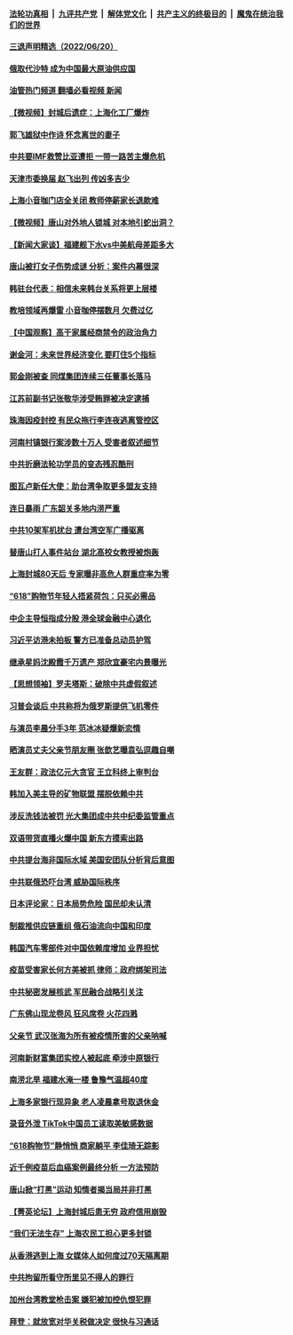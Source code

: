 ####  [法轮功真相](../../../../basic/blob/master/README.md?t=06210131) &nbsp;|&nbsp; [九评共产党](../../../../9ping.md/blob/master/README.md?t=06210131) &nbsp;|&nbsp; [解体党文化](../../../../jtdwh.md/blob/master/README.md?t=06210131)  &nbsp;|&nbsp; [共产主义的终极目的](../../../../gczydzjmd.md/blob/master/README.md?t=06210131) &nbsp;|&nbsp; [魔鬼在统治我们的世界](../../../../mgztzwmdsj.md/blob/master/README.md?t=06210131) 

#### [三退声明精选（2022/06/20）](../pages/nsc413/n13763658.md?t=06210131) 

#### [俄取代沙特 成为中国最大原油供应国](../pages/nsc413/n13763644.md?t=06210131) 

#### [油管热门频道 翻墙必看视频 新闻](http://45.76.130.85:81/youtube.html?06210131)

#### [【微视频】封城后遗症：上海化工厂爆炸](../pages/nsc413/n13763518.md?t=06210131) 

#### [郭飞雄狱中作诗 怀念离世的妻子](../pages/nsc413/n13763350.md?t=06210131) 

#### [中共要IMF救赞比亚遭拒 一带一路苦主爆危机](../pages/nsc413/n13763407.md?t=06210131) 

#### [天津市委换届 赵飞出列 传凶多吉少](../pages/nsc413/n13763580.md?t=06210131) 

#### [上海小音咖门店全关闭 教师停薪家长退款难](../pages/nsc413/n13763608.md?t=06210131) 

#### [【微视频】唐山对外地人锁城 对本地引蛇出洞？](../pages/nsc413/n13763151.md?t=06210131) 

#### [【新闻大家谈】福建舰下水vs中美航母差距多大](../pages/nsc413/n13763172.md?t=06210131) 

#### [唐山被打女子伤势成谜 分析：案件内幕很深](../pages/nsc413/n13763420.md?t=06210131) 

#### [韩驻台代表：相信未来韩台关系将更上层楼](../pages/nsc413/n13763491.md?t=06210131) 

#### [教培领域再爆雷 小音咖停摆数月 欠费过亿](../pages/nsc413/n13763492.md?t=06210131) 

#### [【中国观察】高干家属经商禁令的政治角力](../pages/nsc413/n13763370.md?t=06210131) 

#### [谢金河：未来世界经济变化 要盯住5个指标](../pages/nsc413/n13763396.md?t=06210131) 

#### [郭金刚被查 同煤集团连续三任董事长落马](../pages/nsc413/n13763395.md?t=06210131) 

#### [江苏前副书记张敬华涉受贿罪被决定逮捕](../pages/nsc413/n13763345.md?t=06210131) 

#### [珠海因疫封控 有民众拖行李连夜逃离管控区](../pages/nsc413/n13763323.md?t=06210131) 

#### [河南村镇银行案涉数十万人 受害者叙述细节](../pages/nsc413/n13763216.md?t=06210131) 

#### [中共折磨法轮功学员的变态残忍酷刑](../pages/nsc413/n13762772.md?t=06210131) 

#### [图瓦卢新任大使：助台湾争取更多盟友支持](../pages/nsc413/n13763295.md?t=06210131) 

#### [连日暴雨 广东韶关多地内涝严重](../pages/nsc413/n13763266.md?t=06210131) 

#### [中共10架军机扰台 遭台湾空军广播驱离](../pages/nsc413/n13763250.md?t=06210131) 


#### [替唐山打人事件站台 湖北高校女教授被炮轰](../pages/nsc413/n13763163.md?t=06210131) 

#### [上海封城80天后 专家曝非高危人群重症率为零](../pages/nsc413/n13763017.md?t=06210131) 

#### [“618”购物节年轻人捂紧荷包：只买必需品](../pages/nsc413/n13763064.md?t=06210131) 

#### [中企主导恒指成分股 港全球金融中心退化](../pages/nsc413/n13763111.md?t=06210131) 

#### [习近平访港未拍板 警方已准备总动员护驾](../pages/nsc413/n13763095.md?t=06210131) 

#### [继承星妈沈殿霞千万遗产 郑欣宜豪宅内景曝光](../pages/nsc413/n13763032.md?t=06210131) 

#### [【思想领袖】罗夫塔斯：破除中共虚假叙述](../pages/nsc413/n13758965.md?t=06210131) 

#### [习普会谈后 中共称将为俄罗斯提供飞机零件](../pages/nsc413/n13762933.md?t=06210131) 

#### [与演员李晨分手3年 范冰冰疑爆新恋情](../pages/nsc413/n13762999.md?t=06210131) 

#### [晒演员丈夫父亲节朋友圈 张歆艺曝袁弘逗趣自嘲](../pages/nsc413/n13762940.md?t=06210131) 

#### [王友群：政法亿元大贪官 王立科终上审判台](../pages/nsc413/n13762583.md?t=06210131) 

#### [韩加入美主导的矿物联盟 摆脱依赖中共](../pages/nsc413/n13762929.md?t=06210131) 

#### [涉反洗钱法被罚 光大集团成中共中纪委监管重点](../pages/nsc413/n13762920.md?t=06210131) 

#### [双语带货直播火爆中国 新东方摸索出路](../pages/nsc413/n13762917.md?t=06210131) 

#### [中共提台海非国际水域 美国安团队分析背后意图](../pages/nsc413/n13762899.md?t=06210131) 

#### [中共联俄恐吓台湾 威胁国际秩序](../pages/nsc413/n13762908.md?t=06210131) 

#### [日本评论家：日本局势危险 国民却未认清](../pages/nsc413/n13762901.md?t=06210131) 

#### [制裁推供应链重组 俄石油流向中国和印度](../pages/nsc413/n13762897.md?t=06210131) 

#### [韩国汽车零部件对中国依赖度增加 业界担忧](../pages/nsc413/n13762855.md?t=06210131) 

#### [疫苗受害家长何方美被抓 律师：政府绑架司法](../pages/nsc413/n13762792.md?t=06210131) 

#### [中共秘密发展核武 军民融合战略引关注](../pages/nsc413/n13762850.md?t=06210131) 

#### [广东佛山现龙卷风 狂风席卷 火花四溅](../pages/nsc413/n13762791.md?t=06210131) 

#### [父亲节 武汉张海为所有被疫情所害的父亲呐喊](../pages/nsc413/n13762770.md?t=06210131) 

#### [河南新财富集团实控人被起底 牵涉中原银行](../pages/nsc413/n13762741.md?t=06210131) 

#### [南涝北旱  福建水淹一楼 鲁豫气温超40度](../pages/nsc413/n13762711.md?t=06210131) 

#### [上海多家银行现异象 老人凌晨拿号取退休金](../pages/nsc413/n13762643.md?t=06210131) 


#### [录音外泄 TikTok中国员工读取美敏感数据](../pages/nsc413/n13762495.md?t=06210131) 

#### [“618购物节”静悄悄 商家躺平 李佳琦无踪影](../pages/nsc413/n13762549.md?t=06210131) 

#### [近千例疫苗后血癌案例最终分析 一方法预防](../pages/nsc413/n13761796.md?t=06210131) 

#### [唐山掀“打黑”运动 知情者揭当局并非打黑](../pages/nsc413/n13762504.md?t=06210131) 

#### [【菁英论坛】上海封城后患无穷 政府信用崩毁](../pages/nsc413/n13762424.md?t=06210131) 

#### [“我们无法生存” 上海农民工担心更多封锁](../pages/nsc413/n13762021.md?t=06210131) 

#### [从香港逃到上海 女媒体人如何度过70天隔离期](../pages/nsc413/n13762308.md?t=06210131) 

#### [中共拘留所看守所里见不得人的罪行](../pages/nsc413/n13761656.md?t=06210131) 

#### [加州台湾教堂枪击案 嫌犯被加控仇恨犯罪](../pages/nsc413/n13762434.md?t=06210131) 

#### [拜登：就放宽对华关税做决定 很快与习通话](../pages/nsc413/n13762428.md?t=06210131) 

<img src='http://gfw-breaker.win/goodnews/indexes/nsc413.md' width='0px' height='0px'/>

